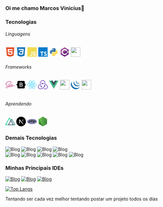 ### Oi me chamo Marcos Vinicius👋

### Tecnologias
<div>
  <h6>Linguagens</h6>
  <img src="https://github.com/devicons/devicon/blob/master/icons/html5/html5-plain.svg" width="30px" height="30px"></img>
  <img src="https://github.com/devicons/devicon/blob/master/icons/css3/css3-plain.svg" width="30px" height="30px"></img>
  <img src="https://github.com/devicons/devicon/blob/master/icons/javascript/javascript-plain.svg" width="30px" height="30px"></img>
  <img src="https://github.com/devicons/devicon/blob/master/icons/typescript/typescript-plain.svg" width="30px" height="30px"></img>
  <img src="https://github.com/devicons/devicon/blob/master/icons/python/python-original.svg" width="30px" height="30px"></img>
  <img src="https://github.com/devicons/devicon/blob/master/icons/csharp/csharp-original.svg" width="30px" height="30px" />
  <img src="mysql/mysql-original.svg" width="30px" height="30px" />
  
  <h6>Frameworks<h6>
  <img src="https://github.com/devicons/devicon/blob/master/icons/sass/sass-original.svg" width="30px" height="30px"></img>
  <img src="https://github.com/devicons/devicon/blob/master/icons/bootstrap/bootstrap-plain.svg" width="30px" height="30px"></img>
  <img src="https://github.com/devicons/devicon/blob/master/icons/react/react-original.svg" width="30px" height="30px"></img>
  <img src="https://github.com/devicons/devicon/blob/master/icons/redux/redux-original.svg" width="30px" height="30px"></img>
  <img src="https://github.com/devicons/devicon/blob/master/icons/vuejs/vuejs-original.svg" width="30px" height="30px"></img>
  <img src="https://user-images.githubusercontent.com/127824847/236930310-0d6e70b4-95ce-45d2-b08e-4cbe406dc5fa.png" width="30px" height="30px"></img>
  <img src="https://github.com/devicons/devicon/blob/master/icons/jquery/jquery-plain.svg" width="30px" height="30px"></img>
  <img src="https://axios-http.com/assets/logo.svg" width="30px" height="30px"></img>
  
  <h6>Aprendendo</h6>
  <img src="https://github.com/devicons/devicon/blob/master/icons/nuxtjs/nuxtjs-original.svg" width="30px" height="30px"/>
  <img src="https://github.com/devicons/devicon/blob/master/icons/nextjs/nextjs-original.svg" width="30px" height="30px"/>
  <img src="https://github.com/devicons/devicon/blob/master/icons/php/php-original.svg"  width="30px" height="30px"/>
  <img src="https://github.com/devicons/devicon/blob/master/icons/nodejs/nodejs-original.svg" width="30px" height="30px" />
  


### Demais Tecnologias
  ![Blog](https://img.shields.io/badge/Microsoft_Excel-217346?style=for-the-badge&logo=microsoft-excel&logoColor=white)
  ![Blog](https://img.shields.io/badge/Microsoft_PowerPoint-B7472A?style=for-the-badge&logo=microsoft-powerpoint&logoColor=white)
  ![Blog](https://img.shields.io/badge/Microsoft_Word-2B579A?style=for-the-badge&logo=microsoft-word&logoColor=white)
  ![Blog](https://img.shields.io/badge/Adobe%20after%20affects-CF96FD?style=for-the-badge&logo=Adobe%20after%20effects&logoColor=393665)
  <br>
  ![Blog](https://img.shields.io/badge/Adobe%20Illustrator-FF9A00?style=for-the-badge&logo=adobe%20illustrator&logoColor=white)
  ![Blog](https://img.shields.io/badge/Adobe%20Photoshop-31A8FF?style=for-the-badge&logo=Adobe%20Photoshop&logoColor=black)
  ![Blog](https://img.shields.io/badge/Adobe%20XD-470137?style=for-the-badge&logo=Adobe%20XD&logoColor=#FF61F6)
  ![Blog](https://img.shields.io/badge/Canva-%2300C4CC.svg?&style=for-the-badge&logo=Canva&logoColor=white)
  ![Blog](https://img.shields.io/badge/Figma-F24E1E?style=for-the-badge&logo=figma&logoColor=white)

### Minhas Principais IDEs
[![Blog](https://img.shields.io/badge/Visual_Studio_Code-0078D4?style=for-the-badge&logo=visual%20studio%20code&logoColor=white)](https://code.visualstudio.com/)
[![Blog](https://img.shields.io/badge/Codesandbox-000000?style=for-the-badge&logo=CodeSandbox&logoColor=Dracula)](https://codesandbox.io)
[![Blog](https://img.shields.io/badge/PyCharm-000000.svg?&style=for-the-badge&logo=PyCharm&logoColor=white)](https://www.jetbrains.com/pt-br/pycharm/)


[![Top Langs](https://github-readme-stats.vercel.app/api/top-langs/?username=CMarcosVi&langs_count=10)](https://github.com/CMarcosVi/github-readme-stats)

Tentando ser cada vez melhor
tentando postar um projeto todos os dias
